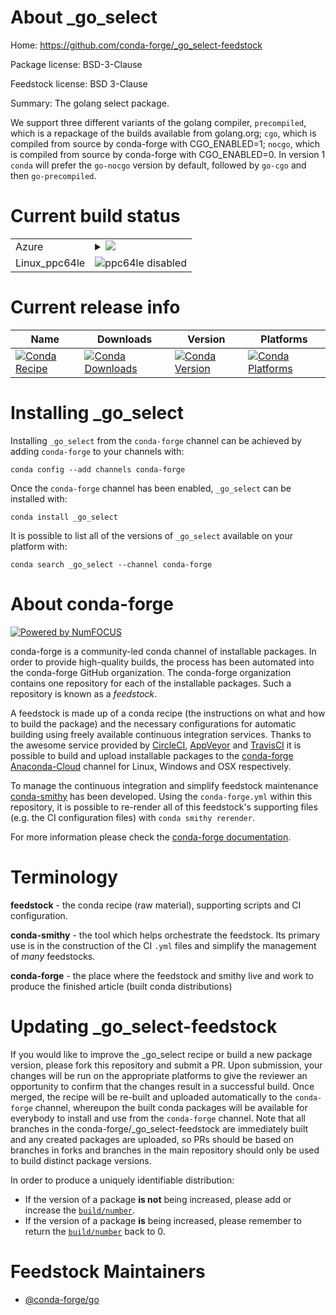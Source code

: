 About _go_select
================

Home: https://github.com/conda-forge/_go_select-feedstock

Package license: BSD-3-Clause

Feedstock license: BSD 3-Clause

Summary: The golang select package.

We support three different variants of the golang compiler,
`precompiled`, which is a repackage of the builds available from golang.org;
`cgo`, which is compiled from source by conda-forge with CGO_ENABLED=1;
`nocgo`, which is compiled from source by conda-forge with CGO_ENABLED=0.
In version 1 `conda` will prefer the `go-nocgo` version by default, followed
by `go-cgo` and then `go-precompiled`.


Current build status
====================


<table>
    
  <tr>
    <td>Azure</td>
    <td>
      <details>
        <summary>
          <a href="https://dev.azure.com/conda-forge/feedstock-builds/_build/latest?definitionId=7838&branchName=master">
            <img src="https://dev.azure.com/conda-forge/feedstock-builds/_apis/build/status/_go_select-feedstock?branchName=master">
          </a>
        </summary>
        <table>
          <thead><tr><th>Variant</th><th>Status</th></tr></thead>
          <tbody><tr>
              <td>linux_go_variant_strcgogo_variant_version2.3.0</td>
              <td>
                <a href="https://dev.azure.com/conda-forge/feedstock-builds/_build/latest?definitionId=7838&branchName=master">
                  <img src="https://dev.azure.com/conda-forge/feedstock-builds/_apis/build/status/_go_select-feedstock?branchName=master&jobName=linux&configuration=linux_go_variant_strcgogo_variant_version2.3.0" alt="variant">
                </a>
              </td>
            </tr><tr>
              <td>linux_go_variant_strnocgogo_variant_version2.2.0</td>
              <td>
                <a href="https://dev.azure.com/conda-forge/feedstock-builds/_build/latest?definitionId=7838&branchName=master">
                  <img src="https://dev.azure.com/conda-forge/feedstock-builds/_apis/build/status/_go_select-feedstock?branchName=master&jobName=linux&configuration=linux_go_variant_strnocgogo_variant_version2.2.0" alt="variant">
                </a>
              </td>
            </tr><tr>
              <td>linux_go_variant_strprecompiledgo_variant_version2.1.0</td>
              <td>
                <a href="https://dev.azure.com/conda-forge/feedstock-builds/_build/latest?definitionId=7838&branchName=master">
                  <img src="https://dev.azure.com/conda-forge/feedstock-builds/_apis/build/status/_go_select-feedstock?branchName=master&jobName=linux&configuration=linux_go_variant_strprecompiledgo_variant_version2.1.0" alt="variant">
                </a>
              </td>
            </tr><tr>
              <td>osx_go_variant_strcgogo_variant_version2.3.0</td>
              <td>
                <a href="https://dev.azure.com/conda-forge/feedstock-builds/_build/latest?definitionId=7838&branchName=master">
                  <img src="https://dev.azure.com/conda-forge/feedstock-builds/_apis/build/status/_go_select-feedstock?branchName=master&jobName=osx&configuration=osx_go_variant_strcgogo_variant_version2.3.0" alt="variant">
                </a>
              </td>
            </tr><tr>
              <td>osx_go_variant_strnocgogo_variant_version2.2.0</td>
              <td>
                <a href="https://dev.azure.com/conda-forge/feedstock-builds/_build/latest?definitionId=7838&branchName=master">
                  <img src="https://dev.azure.com/conda-forge/feedstock-builds/_apis/build/status/_go_select-feedstock?branchName=master&jobName=osx&configuration=osx_go_variant_strnocgogo_variant_version2.2.0" alt="variant">
                </a>
              </td>
            </tr><tr>
              <td>osx_go_variant_strprecompiledgo_variant_version2.1.0</td>
              <td>
                <a href="https://dev.azure.com/conda-forge/feedstock-builds/_build/latest?definitionId=7838&branchName=master">
                  <img src="https://dev.azure.com/conda-forge/feedstock-builds/_apis/build/status/_go_select-feedstock?branchName=master&jobName=osx&configuration=osx_go_variant_strprecompiledgo_variant_version2.1.0" alt="variant">
                </a>
              </td>
            </tr><tr>
              <td>win_go_variant_strcgogo_variant_version2.3.0</td>
              <td>
                <a href="https://dev.azure.com/conda-forge/feedstock-builds/_build/latest?definitionId=7838&branchName=master">
                  <img src="https://dev.azure.com/conda-forge/feedstock-builds/_apis/build/status/_go_select-feedstock?branchName=master&jobName=win&configuration=win_go_variant_strcgogo_variant_version2.3.0" alt="variant">
                </a>
              </td>
            </tr><tr>
              <td>win_go_variant_strnocgogo_variant_version2.2.0</td>
              <td>
                <a href="https://dev.azure.com/conda-forge/feedstock-builds/_build/latest?definitionId=7838&branchName=master">
                  <img src="https://dev.azure.com/conda-forge/feedstock-builds/_apis/build/status/_go_select-feedstock?branchName=master&jobName=win&configuration=win_go_variant_strnocgogo_variant_version2.2.0" alt="variant">
                </a>
              </td>
            </tr><tr>
              <td>win_go_variant_strprecompiledgo_variant_version2.1.0</td>
              <td>
                <a href="https://dev.azure.com/conda-forge/feedstock-builds/_build/latest?definitionId=7838&branchName=master">
                  <img src="https://dev.azure.com/conda-forge/feedstock-builds/_apis/build/status/_go_select-feedstock?branchName=master&jobName=win&configuration=win_go_variant_strprecompiledgo_variant_version2.1.0" alt="variant">
                </a>
              </td>
            </tr>
          </tbody>
        </table>
      </details>
    </td>
  </tr>
  <tr>
    <td>Linux_ppc64le</td>
    <td>
      <img src="https://img.shields.io/badge/ppc64le-disabled-lightgrey.svg" alt="ppc64le disabled">
    </td>
  </tr>
</table>

Current release info
====================

| Name | Downloads | Version | Platforms |
| --- | --- | --- | --- |
| [![Conda Recipe](https://img.shields.io/badge/recipe-_go_select-green.svg)](https://anaconda.org/conda-forge/_go_select) | [![Conda Downloads](https://img.shields.io/conda/dn/conda-forge/_go_select.svg)](https://anaconda.org/conda-forge/_go_select) | [![Conda Version](https://img.shields.io/conda/vn/conda-forge/_go_select.svg)](https://anaconda.org/conda-forge/_go_select) | [![Conda Platforms](https://img.shields.io/conda/pn/conda-forge/_go_select.svg)](https://anaconda.org/conda-forge/_go_select) |

Installing _go_select
=====================

Installing `_go_select` from the `conda-forge` channel can be achieved by adding `conda-forge` to your channels with:

```
conda config --add channels conda-forge
```

Once the `conda-forge` channel has been enabled, `_go_select` can be installed with:

```
conda install _go_select
```

It is possible to list all of the versions of `_go_select` available on your platform with:

```
conda search _go_select --channel conda-forge
```


About conda-forge
=================

[![Powered by NumFOCUS](https://img.shields.io/badge/powered%20by-NumFOCUS-orange.svg?style=flat&colorA=E1523D&colorB=007D8A)](http://numfocus.org)

conda-forge is a community-led conda channel of installable packages.
In order to provide high-quality builds, the process has been automated into the
conda-forge GitHub organization. The conda-forge organization contains one repository
for each of the installable packages. Such a repository is known as a *feedstock*.

A feedstock is made up of a conda recipe (the instructions on what and how to build
the package) and the necessary configurations for automatic building using freely
available continuous integration services. Thanks to the awesome service provided by
[CircleCI](https://circleci.com/), [AppVeyor](https://www.appveyor.com/)
and [TravisCI](https://travis-ci.com/) it is possible to build and upload installable
packages to the [conda-forge](https://anaconda.org/conda-forge)
[Anaconda-Cloud](https://anaconda.org/) channel for Linux, Windows and OSX respectively.

To manage the continuous integration and simplify feedstock maintenance
[conda-smithy](https://github.com/conda-forge/conda-smithy) has been developed.
Using the ``conda-forge.yml`` within this repository, it is possible to re-render all of
this feedstock's supporting files (e.g. the CI configuration files) with ``conda smithy rerender``.

For more information please check the [conda-forge documentation](https://conda-forge.org/docs/).

Terminology
===========

**feedstock** - the conda recipe (raw material), supporting scripts and CI configuration.

**conda-smithy** - the tool which helps orchestrate the feedstock.
                   Its primary use is in the construction of the CI ``.yml`` files
                   and simplify the management of *many* feedstocks.

**conda-forge** - the place where the feedstock and smithy live and work to
                  produce the finished article (built conda distributions)


Updating _go_select-feedstock
=============================

If you would like to improve the _go_select recipe or build a new
package version, please fork this repository and submit a PR. Upon submission,
your changes will be run on the appropriate platforms to give the reviewer an
opportunity to confirm that the changes result in a successful build. Once
merged, the recipe will be re-built and uploaded automatically to the
`conda-forge` channel, whereupon the built conda packages will be available for
everybody to install and use from the `conda-forge` channel.
Note that all branches in the conda-forge/_go_select-feedstock are
immediately built and any created packages are uploaded, so PRs should be based
on branches in forks and branches in the main repository should only be used to
build distinct package versions.

In order to produce a uniquely identifiable distribution:
 * If the version of a package **is not** being increased, please add or increase
   the [``build/number``](https://conda.io/docs/user-guide/tasks/build-packages/define-metadata.html#build-number-and-string).
 * If the version of a package **is** being increased, please remember to return
   the [``build/number``](https://conda.io/docs/user-guide/tasks/build-packages/define-metadata.html#build-number-and-string)
   back to 0.

Feedstock Maintainers
=====================

* [@conda-forge/go](https://github.com/conda-forge/go/)

